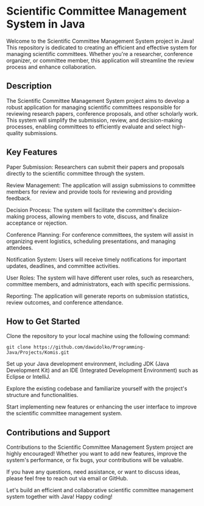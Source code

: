 # Scientific Committee Management System in Java
Welcome to the Scientific Committee Management System project in Java! This repository is dedicated to creating an efficient and effective system for managing scientific committees. Whether you're a researcher, conference organizer, or committee member, this application will streamline the review process and enhance collaboration.

## Description
The Scientific Committee Management System project aims to develop a robust application for managing scientific committees responsible for reviewing research papers, conference proposals, and other scholarly work. This system will simplify the submission, review, and decision-making processes, enabling committees to efficiently evaluate and select high-quality submissions.

## Key Features
Paper Submission: Researchers can submit their papers and proposals directly to the scientific committee through the system.

Review Management: The application will assign submissions to committee members for review and provide tools for reviewing and providing feedback.

Decision Process: The system will facilitate the committee's decision-making process, allowing members to vote, discuss, and finalize acceptance or rejection.

Conference Planning: For conference committees, the system will assist in organizing event logistics, scheduling presentations, and managing attendees.

Notification System: Users will receive timely notifications for important updates, deadlines, and committee activities.

User Roles: The system will have different user roles, such as researchers, committee members, and administrators, each with specific permissions.

Reporting: The application will generate reports on submission statistics, review outcomes, and conference attendance.

## How to Get Started
Clone the repository to your local machine using the following command:
```
git clone https://github.com/dawidolko/Programming-Java/Projects/Komis.git
```
Set up your Java development environment, including JDK (Java Development Kit) and an IDE (Integrated Development Environment) such as Eclipse or IntelliJ.

Explore the existing codebase and familiarize yourself with the project's structure and functionalities.

Start implementing new features or enhancing the user interface to improve the scientific committee management system.

## Contributions and Support
Contributions to the Scientific Committee Management System project are highly encouraged! Whether you want to add new features, improve the system's performance, or fix bugs, your contributions will be valuable.

If you have any questions, need assistance, or want to discuss ideas, please feel free to reach out via email or GitHub.

Let's build an efficient and collaborative scientific committee management system together with Java! Happy coding!
